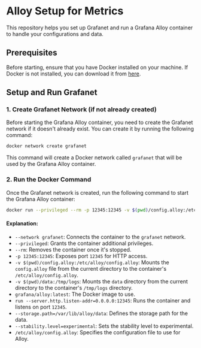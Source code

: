 # Alloy Setup for Metrics

This repository helps you set up Grafanet and run a Grafana Alloy container to handle your configurations and data.

## Prerequisites

Before starting, ensure that you have Docker installed on your machine. If Docker is not installed, you can download it from [here](https://www.docker.com/get-started).

## Setup and Run Grafanet

### 1. Create Grafanet Network (if not already created)

Before starting the Grafana Alloy container, you need to create the Grafanet network if it doesn't already exist. You can create it by running the following command:

```bash
docker network create grafanet
```

This command will create a Docker network called `grafanet` that will be used by the Grafana Alloy container.

### 2. Run the Docker Command

Once the Grafanet network is created, run the following command to start the Grafana Alloy container:

```bash
docker run --privileged --rm -p 12345:12345 -v $(pwd)/config.alloy:/etc/alloy/config.alloy  grafana/alloy:latest run --server.http.listen-addr=0.0.0.0:12345 --storage.path=/var/lib/alloy/data --stability.level=experimental  /etc/alloy/config.alloy
```

#### Explanation:
- `--network grafanet`: Connects the container to the `grafanet` network.
- `--privileged`: Grants the container additional privileges.
- `--rm`: Removes the container once it's stopped.
- `-p 12345:12345`: Exposes port `12345` for HTTP access.
- `-v $(pwd)/config.alloy:/etc/alloy/config.alloy`: Mounts the `config.alloy` file from the current directory to the container's `/etc/alloy/config.alloy`.
- `-v $(pwd)/data:/tmp/logs`: Mounts the `data` directory from the current directory to the container's `/tmp/logs` directory.
- `grafana/alloy:latest`: The Docker image to use.
- `run --server.http.listen-addr=0.0.0.0:12345`: Runs the container and listens on port `12345`.
- `--storage.path=/var/lib/alloy/data`: Defines the storage path for the data.
- `--stability.level=experimental`: Sets the stability level to experimental.
- `/etc/alloy/config.alloy`: Specifies the configuration file to use for Alloy.